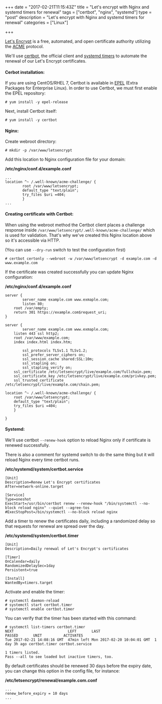 +++
date = "2017-02-21T11:15:43Z"
title = "Let's encrypt with Nginx and systemd timers for renewal"
tags = ["certbot", "nginx", "systemd"]
type = "post"
description = "Let's encrypt with Nginx and systemd timers for renewal"
categories = ["Linux"]

+++

[Let's Encrypt](https://letsencrypt.org/ "Let's Encrypt") is a free, automated, and open certificate authority utilizing the [ACME](https://en.wikipedia.org/wiki/Automated_Certificate_Management_Environment "ACME") protocol.

We'll use [certbot](https://certbot.eff.org/ "Certbot"), the official client and [systemd timers](https://www.freedesktop.org/software/systemd/man/systemd.timer.html "systemd.timer") to automate the renewal of our Let's Encrypt certificates.

#### Cerbot installation:

If you are using CentOS/RHEL 7, Certbot is available in [EPEL](https://fedoraproject.org/wiki/EPEL "EPEL") (Extra Packages for Enterprise Linux). In order to use Certbot, we must first enable the EPEL repository:

    # yum install -y epel-release

Next, install Certbot itself:

    # yum install -y certbot

#### Nginx:

Create webroot directory:

    # mkdir -p /var/www/letsencrypt

Add this location to Nginx configuration file for your domain:

**/etc/nginx/conf.d/example.conf**

```
...
location ^~ /.well-known/acme-challenge/ {
        root /var/www/letsencrypt;
        default_type "text/plain";
        try_files $uri =404;
        }
...
```

#### Creating certificate with Certbot:

When using the webroot method the Certbot client places a challenge response inside `/var/www/letsencrypt/.well-known/acme-challenge/` which is used for validation. That's why we've created this Nginx location above so it's accessible via HTTP.

(You can use `--dry-run` switch to test the configuration first)

    # certbot certonly --webroot -w /var/www/letsencrypt -d example.com -d www.example.com

If the certificate was created successfully you can update Nginx configuration:

**/etc/nginx/conf.d/example.conf**


```
server {
        server_name example.com www.exmaple.com;
        listen 80;
	root /var/empty;
	return 301 https://example.com$request_uri;
}

server {
        server_name example.com www.exmaple.com;
	listen 443 ssl http2;
	root /var/www/example.com;
	index index.html index.htm;

        ssl_protocols TLSv1.1 TLSv1.2;
        ssl_prefer_server_ciphers on;
        ssl_session_cache shared:SSL:10m;
        ssl_stapling on;
        ssl_stapling_verify on;
	ssl_certificate /etc/letsencrypt/live/example.com/fullchain.pem;
	ssl_certificate_key /etc/letsencrypt/live/example.com/privkey.pem;
  	ssl_trusted_certificate /etc/letsencrypt/live/example.com/chain.pem;

location ^~ /.well-known/acme-challenge/ {
	root /var/www/letsencrypt;
	default_type "text/plain";
	try_files $uri =404;
	}

}
```

#### Systemd:

We'll use certbot `--renew-hook` option to reload Nginx only if certificate is renewed successfully.

There is also a comment for systemd switch to do the same thing but it will reload Nginx every time certbot runs.

**/etc/systemd/system/certbot.service**

```
[Unit]
Description=Renew Let's Encrypt certificates
After=network-online.target

[Service]
Type=oneshot
ExecStart=/usr/bin/certbot renew --renew-hook "/bin/systemctl --no-block reload nginx" --quiet --agree-tos
#ExecStopPost=/bin/systemctl --no-block reload nginx
```

Add a timer to renew the certificates daily, including a randomized delay so that requests for renewal are spread over the day.

**/etc/systemd/system/certbot.timer**

```
[Unit]
Description=Daily renewal of Let's Encrypt's certificates

[Timer]
OnCalendar=daily
RandomizedDelaySec=1day
Persistent=true

[Install]
WantedBy=timers.target
```

Activate and enable the timer:

```
# systemctl daemon-reload
# systemctl start certbot.timer
# systemctl enable certbot.timer
```

You can verify that the timer has been started with this command:

```
# systemctl list-timers certbot.timer
NEXT                         LEFT       LAST                         PASSED       UNIT          ACTIVATES
Tue 2017-02-21 14:08:16 GMT  47min left Mon 2017-02-20 10:04:01 GMT  1 day 3h ago certbot.timer certbot.service

1 timers listed.
Pass --all to see loaded but inactive timers, too.
```

By default certificates should be renewed 30 days before the expiry date, you can change this option in the config file, for instance:

**/etc/letsencrypt/renewal/example.com.conf**

```
...
renew_before_expiry = 10 days
...
```
